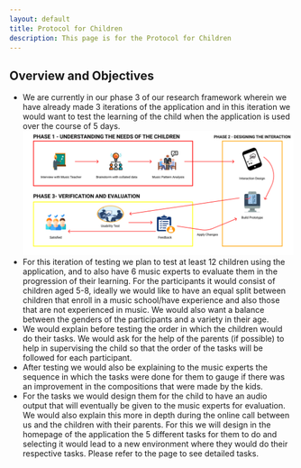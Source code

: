 ```yaml
---
layout: default
title: Protocol for Children 
description: This page is for the Protocol for Children
---
```


## Overview and Objectives
- We are currently in our phase 3 of our research framework wherein we have already made 3 iterations of the application and in this iteration we would want to test the learning of the child when the application is used over the course of 5 days.
![Research Methodology](/assets/img/methodology.png)
- For this iteration of testing we plan to test at least 12 children using the application, and to also have 6 music experts to evaluate them in the progression of their learning. For the participants it would consist of children aged 5-8, ideally we would like to have an equal split between children that enroll in a music school/have experience and also those that are not experienced in music. We would also want a balance between the genders of the participants and a variety in their age.
- We would explain before testing the order in which the children would do their tasks. We would ask for the help of the parents (if possible) to help in supervising the child so that the order of the tasks will be followed for each participant.
- After testing we would also be explaining to the music experts the sequence in which the tasks were done for them to gauge if there was an improvement in the compositions that were made by the kids.
- For the tasks we would design them for the child to have an audio output that will eventually be given to the music experts for evaluation. We would also explain this more in depth during the online call between us and the children with their parents. For this we will design in the homepage of the application the 5 different tasks for them to do and selecting it would lead to a new environment where they would do their respective tasks. Please refer to the page to see detailed tasks.
